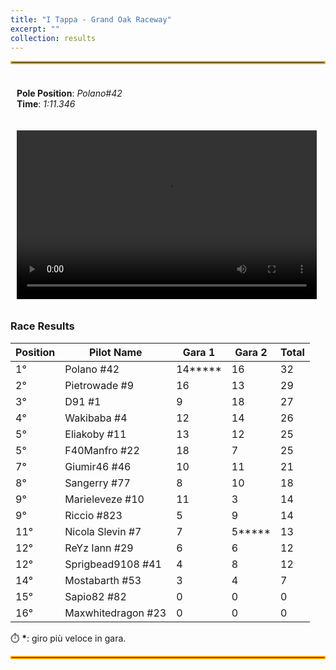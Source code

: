 ```yaml
---
title: "I Tappa - Grand Oak Raceway"
excerpt: ""
collection: results
---
```


<style>
  .container {
    display: flex;
    justify-content: space-between;
    flex-wrap: wrap; /* Allow wrapping on small screens */
  }

  .box {
    flex: 1;
    padding: 10px;
    box-sizing: border-box; /* Prevents padding from affecting width */
  }

video {
    width: 480px;
    height: 270px;
    margin-right: 20px;
}

  /* Media query for smaller screens */
  @media (max-width: 768px) {
    .container {
      flex-direction: column; /* Stack the divs vertically */
    }
  }
</style>

<hr style="border: 2px solid orange;" />

<div class="container">
    <div class="box">
        <p>
            <b>Pole Position</b>: <em>Polano#42</em><br>
            <b>Time</b>: <em>1:11.346</em>
        </p>
    </div>
    <div class ="box">
        <video controls>
            <source src="/files/pole_grand_oak.mp4" type="video/mp4">
            Your browser does not support the video tag.
        </video>
    </div>
</div>

### Race Results

| **Position** | **Pilot Name**      | **Gara 1** | **Gara 2** | **Total** |
|--------------|---------------------|------------|------------|-----------|
| 1°  | Polano #42          | 14**\*** | 16 | 32 |
| 2°  | Pietrowade #9       | 16  | 13 | 29 |
| 3°  | D91 #1              | 9   | 18 | 27 |
| 4°  | Wakibaba #4         | 12  | 14 | 26 |
| 5°  | Eliakoby #11        | 13  | 12 | 25 |
| 5°  | F40Manfro #22       | 18  | 7  | 25 |
| 7°  | Giumir46 #46        | 10  | 11 | 21 |
| 8°  | Sangerry #77        | 8   | 10 | 18 |
| 9°  | Marieleveze #10     | 11  | 3  | 14 |
| 9°  | Riccio #823         | 5   | 9  | 14 |
| 11° | Nicola Slevin #7    | 7   | 5**\*** | 13 |
| 12° | ReYz Iann #29       | 6   | 6  | 12 |
| 12° | Sprigbead9108 #41   | 4   | 8  | 12 |
| 14° | Mostabarth #53      | 3   | 4  | 7  |
| 15° | Sapio82 #82         | 0   | 0  | 0  |
| 16° | Maxwhitedragon #23  | 0   | 0  | 0  |

⏱️ **\***: giro più veloce in gara.
<hr style="border: 2px solid orange;" />

